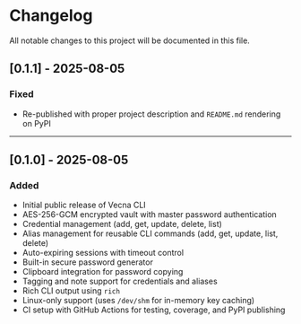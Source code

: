 # Changelog

All notable changes to this project will be documented in this file.

## [0.1.1] - 2025-08-05

### Fixed
- Re-published with proper project description and `README.md` rendering on PyPI

---

## [0.1.0] - 2025-08-05

### Added
- Initial public release of Vecna CLI
- AES-256-GCM encrypted vault with master password authentication
- Credential management (add, get, update, delete, list)
- Alias management for reusable CLI commands (add, get, update, list, delete)
- Auto-expiring sessions with timeout control
- Built-in secure password generator
- Clipboard integration for password copying
- Tagging and note support for credentials and aliases
- Rich CLI output using `rich`
- Linux-only support (uses `/dev/shm` for in-memory key caching)
- CI setup with GitHub Actions for testing, coverage, and PyPI publishing
